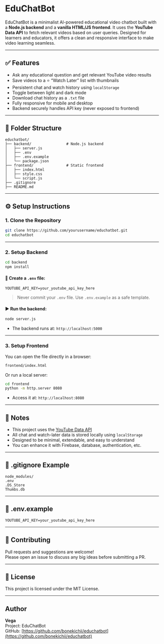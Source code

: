 # EduChatBot

EduChatBot is a minimalist AI-powered educational video chatbot built with a **Node.js backend** and a **vanilla HTML/JS frontend**. It uses the **YouTube Data API** to fetch relevant videos based on user queries. Designed for learners and educators, it offers a clean and responsive interface to make video learning seamless.

---

## ✅ Features

- Ask any educational question and get relevant YouTube video results  
- Save videos to a ⭐ “Watch Later” list with thumbnails  
- Persistent chat and watch history using `localStorage`  
- Toggle between light and dark mode  
- Download chat history as a `.txt` file  
- Fully responsive for mobile and desktop  
- Backend securely handles API key (never exposed to frontend)

---

## 📁 Folder Structure

```
educhatbot/
├── backend/                # Node.js backend
│   ├── server.js
│   ├── .env
│   ├── .env.example
│   └── package.json
├── frontend/               # Static frontend
│   ├── index.html
│   ├── style.css
│   └── script.js
├── .gitignore
├── README.md
```

---

## ⚙️ Setup Instructions

### 1. Clone the Repository

```bash
git clone https://github.com/yourusername/educhatbot.git
cd educhatbot
```

---

### 2. Setup Backend

```bash
cd backend
npm install
```

#### 🔑 Create a `.env` file:

```env
YOUTUBE_API_KEY=your_youtube_api_key_here
```

> Never commit your `.env` file. Use `.env.example` as a safe template.

#### ▶️ Run the backend:

```bash
node server.js
```

- The backend runs at: `http://localhost:5000`

---

### 3. Setup Frontend

You can open the file directly in a browser:

```bash
frontend/index.html
```

Or run a local server:

```bash
cd frontend
python -m http.server 8080
```

- Access it at: `http://localhost:8080`

---

## 📝 Notes

- This project uses the [YouTube Data API](https://developers.google.com/youtube/v3)  
- All chat and watch-later data is stored locally using `localStorage`  
- Designed to be minimal, extendable, and easy to understand  
- You can enhance it with Firebase, database, authentication, etc.

---

## 🚫 .gitignore Example

```gitignore
node_modules/
.env
.DS_Store
Thumbs.db
```

---

## 📄 .env.example

```env
YOUTUBE_API_KEY=your_youtube_api_key_here
```

---

## 🤝 Contributing

Pull requests and suggestions are welcome!  
Please open an issue to discuss any big ideas before submitting a PR.

---

## 📜 License

This project is licensed under the MIT License.

---

##  Author

**Vega**  
Project: EduChatBot  
GitHub: [https://github.com/bonekichii/educhatbot](https://github.com/bonekichii/educhatbot)
